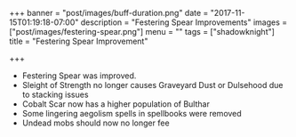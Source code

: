 +++
banner = "post/images/buff-duration.png"
date = "2017-11-15T01:19:18-07:00"
description = "Festering Spear Improvements"
images = ["post/images/festering-spear.png"]
menu = ""
tags = ["shadowknight"]
title = "Festering Spear Improvement"

+++
* Festering Spear was improved.
* Sleight of Strength no longer causes Graveyard Dust or Dulsehood due to stacking issues
* Cobalt Scar now has a higher population of Bulthar
* Some lingering aegolism spells in spellbooks were removed
* Undead mobs should now no longer fee
<!--more-->